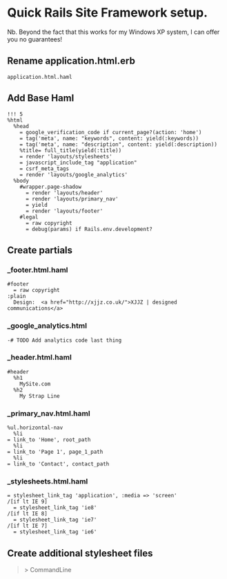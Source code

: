# Quick Rails Site Framework setup.

Nb. Beyond the fact that this works for my Windows XP system, I can offer you no guarantees!

## Rename application.html.erb
    application.html.haml

## Add Base Haml
    !!! 5
    %html
      %head
        = google_verification_code if current_page?(action: 'home')
        = tag('meta', name: "keywords", content: yield(:keywords))
        = tag('meta', name: "description", content: yield(:description))
        %title= full_title(yield(:title))
        = render 'layouts/stylesheets'
        = javascript_include_tag "application"
        = csrf_meta_tags
        = render 'layouts/google_analytics'
      %body
        #wrapper.page-shadow
          = render 'layouts/header'
          = render 'layouts/primary_nav'
          = yield
          = render 'layouts/footer'
        #legal
          = raw copyright
          = debug(params) if Rails.env.development?

## Create partials
### _footer.html.haml
    #footer
      = raw copyright
	:plain
	  Design:  <a href="http://xjjz.co.uk/">XJJZ | designed communications</a>

### _google_analytics.html
    -# TODO Add analytics code last thing

### _header.html.haml
    #header
      %h1
        MySite.com
      %h2
        My Strap Line

### _primary_nav.html.haml
    %ul.horizontal-nav
      %li
	= link_to 'Home', root_path
      %li
	= link_to 'Page 1', page_1_path
      %li
	= link_to 'Contact', contact_path

### _stylesheets.html.haml
    = stylesheet_link_tag 'application', :media => 'screen'
    /[if lt IE 9]
      = stylesheet_link_tag 'ie8'
    /[if lt IE 8]
      = stylesheet_link_tag 'ie7'
    /[if lt IE 7]
      = stylesheet_link_tag 'ie6'

## Create additional stylesheet files

>\> CommandLine

